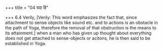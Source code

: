 +++
title = "04 यदा हि"

+++
6.4 Verily, \[Verily: This word emphasizes the fact that, since
attachment to sense objects like sound etc. and to actions is an
obstacle in the path of Yoga, therefore the removal of that obstruction
is the means to its attainment.\] when a man who has given up thought
about everything does not get attached to sense-objects or acitons, he
is then said to be established in Yoga.
